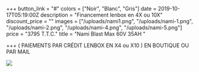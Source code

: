 +++
button_link = "#"
colors = ["Noir", "Blanc", "Gris"]
date = 2019-10-17T05:19:00Z
description = "Financement lenbox en 4X ou 10X"
discount_price = ""
images = ["/uploads/nami1.png", "/uploads/nami-1.png", "/uploads/nami-2.png", "/uploads/nami-4.png", "/uploads/nami-5.png"]
price = "3795 T.T.C."
title = "Nami Blast Max 60V  35AH "

+++
 ( PAIEMENTS PAR CRÉDIT LENBOX EN X4 ou X10 ) EN BOUTIQUE OU PAR MAIL 

![](/uploads/sans-titre-6.png)